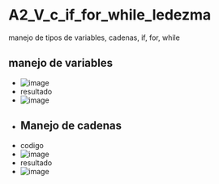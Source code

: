 # A2_V_c_if_for_while_ledezma
manejo de tipos de variables, cadenas, if, for, while
## manejo de variables
- ![image](https://github.com/user-attachments/assets/2a49788d-e42f-422d-b6c5-9f652977f2de)
- resultado
- ![image](https://github.com/user-attachments/assets/a4da74a2-8209-4a6f-b7a1-673cde8ba527)
- ## Manejo de cadenas
- codigo
- ![image](https://github.com/user-attachments/assets/485b5237-90cf-46ad-a974-a4047e22d7e2)
- resultado
- ![image](https://github.com/user-attachments/assets/0e7dcdc4-b71e-4a74-89f8-e2e7095b8d60)


